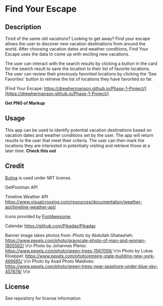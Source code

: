 # Find Your Escape

## Description 

Tired of the same old vacations? Looking to get away? Find your escape allows the user to discover new vacation destinations from around the world.  After choosing vacation dates and weather conditions, Find Your Escape uses the data to come up with exciting new vacations. 

The user can interact with the search results by clicking a button in the card for the search result to save the location to their list of favorite locations. The user can review their previously favorited locations by clicking the 'See Favorites' button to retrieve the list of locations they have favorited so far. 

[Find Your Escape: https://drewhermanson.github.io/Phase-1-Project/](https://drewhermanson.github.io/Phase-1-Project/)

**Get PNG of Markup**

## Usage

This app can be used to identify potential vacation destinations based on vacation dates and weather conditions set by the user. The app will return results to the user that meet their criteria. The user can then mark the locations they are interested in potentially visiting and retrieve those at a later time. 
 **Check this out**


## Credit

[Bulma](https://bulma.io/) is used under MIT license.

GetPostman API 

Timeline Weather API
https://www.visualcrossing.com/resources/documentation/weather-api/timeline-weather-api/

Icons provided by [FontAwesome](https://fontawesome.com/).

Calendar
https://github.com/Pikaday/Pikaday

Banner image takes photos from:
Photo by Abdullah Ghatasheh: https://www.pexels.com/photo/grayscale-photo-of-man-and-woman-1805562/ \r\n
Photo by Johannes Plenio: https://www.pexels.com/photo/green-trees-1567058/ \r\n
Photo by Lukas Kloeppel: https://www.pexels.com/photo/empire-state-building-new-york-466685/ \r\n
Photo by Asad Photo Maldives: https://www.pexels.com/photo/green-trees-near-seashore-under-blue-sky-457878/ \r\n

## License 

See repository for license information 